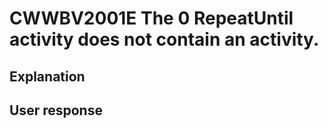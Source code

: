# CWWBV2001E The 0 RepeatUntil activity does not contain an activity.

## Explanation

## User response
